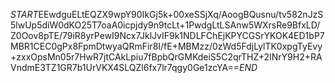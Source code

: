 $START$EEwdguELtEQZX9wpY90IkGj5k+00xeSSjXq/AoogBQusnu/tv582nJzS5lwUp5diW0dKO25T7oaA0icpjdy9n9tcLt+1PwdgLtLSAnw5WXrsRe9BfxLD/Z0Oov8pTE/79iR8yrPewI9Ncx7JklJvIF9k1NDLFChEjKPYCGSrYKOK4ED1bP7MBR1CEC0gPx8FpmDtwyaQRmFir8I/fE+MBMzz/0zWd5FdjLylTK0xpgTyEvy+zxxOpsMn05r7HwR7jtCAkLpiu7fBpbQrGMKdeiS5C2qrTHZ+2INrY9H2+RAVndmE3TZ1GR7b1UrVKX4SLQZl6fx7lr7qgy0Ge1zcYA==$END$